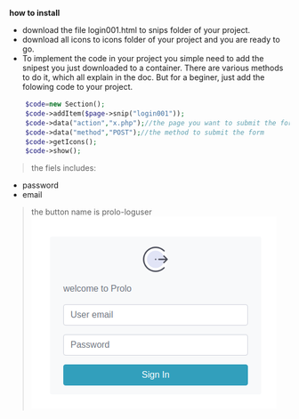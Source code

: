 **how to install**
* download the file login001.html to snips folder of your project.
* download all icons to icons folder of your project and you are ready to go.
* To implement the code in your project you simple need to add the snipest you just downloaded to a container. There are various methods to do it, which all explain in the doc. But for a beginer, just add the folowing code to your project.
```php  
    $code=new Section();
    $code->addItem($page->snip("login001"));
    $code->data("action","x.php");//the page you want to submit the form
    $code->data("method","POST");//the method to submit the form
    $code->getIcons();
    $code->show();
```
> the fiels includes:
* password
* email
>the button name is prolo-loguser
![screenshot](screen.png)
